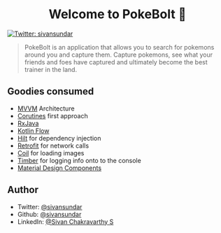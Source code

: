 <h1 align="center">Welcome to PokeBolt 👋</h1>
<p>
  <a href="https://twitter.com/sivansundar" target="_blank">
    <img alt="Twitter: sivansundar" src="https://img.shields.io/twitter/follow/sivansundar.svg?style=social" />
  </a>
</p>

> PokeBolt is an application that allows you to search for pokemons around you and capture them. Capture pokemons, see what your friends and foes have captured and ultimately become the best trainer in the land.

## Goodies consumed

* <a href="https://developer.android.com/jetpack/guide" target="_blank">MVVM</a> Architecture 
* <a href="https://developer.android.com/kotlin/coroutines" target="_blank">Corutines</a> first approach
* <a href="https://github.com/ReactiveX/RxJava" target="_blank">RxJava</a>
* <a href="https://developer.android.com/kotlin/flow" target="_blank">Kotlin Flow</a>
* <a href="https://developer.android.com/training/dependency-injection/hilt-android" target="_blank">Hilt</a> for dependency injection
* <a href="https://github.com/square/retrofit" target="_blank">Retrofit</a> for network calls
* <a href="https://github.com/coil-kt/coil" target="_blank">Coil</a> for loading images
* <a href="https://github.com/JakeWharton/timber" target="_blank">Timber</a> for logging info onto to the console
* <a href="https://material.io/components?platform=android" target="_blank">Material Design Components</a>

## Author

* Twitter: [@sivansundar](https://twitter.com/sivansundar)
* Github: [@sivansundar](https://github.com/sivansundar)
* LinkedIn: [@Sivan Chakravarthy S](https://linkedin.com/in/Sivan-Chakravarthy-S)
